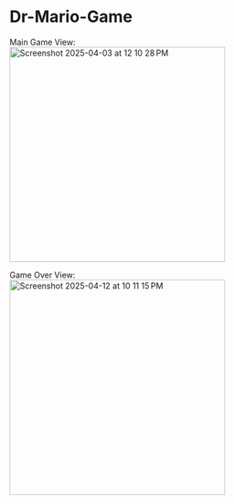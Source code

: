 # Dr-Mario-Game

Main Game View: <br/>
<img width="377" alt="Screenshot 2025-04-03 at 12 10 28 PM" src="https://github.com/user-attachments/assets/a5a3c011-7858-432d-827d-585ac574689d" />

Game Over View: <br/>
<img width="377" alt="Screenshot 2025-04-12 at 10 11 15 PM" src="https://github.com/user-attachments/assets/0113fcc4-9c71-4547-b205-19c139887fd5" />
